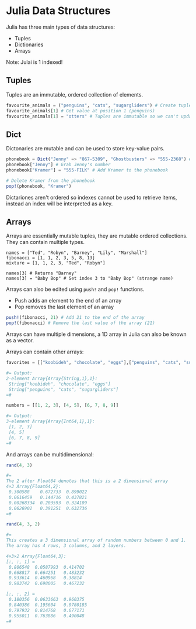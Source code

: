 # Julia Data Structures

Julia has three main types of data structures:

* Tuples
* Dictionaries
* Arrays

Note: Julai is 1 indexed!

## Tuples

Tuples are an immutable, ordered collection of elements.

```Julia
favourite_animals = ("penguins", "cats", "sugargliders") # Create tuple
favourite_animals[1] # Get value at position 1 (penguins)
favourite_animals[1] = "otters" # Tuples are immutable so we can't update it and this will cause a `MethodError`
```

## Dict

Dictonaries are mutable and can be used to store key-value pairs.

```Julia
phonebook = Dict("Jenny" => "867-5309", "Ghostbusters" => "555-2368") # Dict{String,String} with 2 entries
phonebook["Jenny"] # Grab Jenny's number
phonebook["Kramer"] = "555-FILK" # Add Kramer to the phonebook

# Delete Kramer from the phonebook
pop!(phonebook, "Kramer")
```

Dictariones aren't ordered so indexes cannot be used to retrieve items, instead an index will be interpreted as a key.

## Arrays

Arrays are essentially mutable tuples, they are mutable ordered collections. They can contain multiple types.

```
names = ["Ted", "Robyn", "Barney", "Lily", "Marshall"]
fibonacci = [1, 1, 2, 3, 5, 8, 13]
mixture = [1, 1, 2, 3, "Ted", "Robyn"]

names[3] # Returns "Barney"
names[3] = "Baby Bop" # Set index 3 to "Baby Bop" (strange name)
```

Arrays can also be edited using `push!` and `pop!` functions.

* Push adds an element to the end of an array
* Pop removes the last element of an array

```Julia
push!(fibonacci, 21) # Add 21 to the end of the array
pop!(fibonacci) # Remove the last value of the array (21)
```

Arrays can have multiple dimensions, a 1D array in Julia can also be known as a vector.

Arrays can contain other arrays:

```Julia
favorites = [["koobideh", "chocolate", "eggs"],["penguins", "cats", "sugargliders"]]

#= Output:
2-element Array{Array{String,1},1}:
 String["koobideh", "chocolate", "eggs"]   
 String["penguins", "cats", "sugargliders"]
=#

numbers = [[1, 2, 3], [4, 5], [6, 7, 8, 9]]

#= Output:
3-element Array{Array{Int64,1},1}:
 [1, 2, 3]   
 [4, 5]      
 [6, 7, 8, 9]
=#
```

And arrays can be multidimensional:

```Julia
rand(4, 3)

#=
The 2 after Float64 denotes that this is a 2 dimensional array
4×3 Array{Float64,2}:
 0.300588    0.672733  0.899022
 0.0616459   0.144716  0.437821
 0.00268334  0.203593  0.324109
 0.0626902   0.391251  0.632736
=#

rand(4, 3, 2)

#=
This creates a 3 dimensional array of random numbers between 0 and 1.
The array has 4 rows, 3 columns, and 2 layers.

4×3×2 Array{Float64,3}:
[:, :, 1] =
 0.806548  0.0587993  0.414702
 0.668817  0.664251   0.483232
 0.933614  0.460968   0.38814 
 0.983742  0.698005   0.467232

[:, :, 2] =
 0.180356  0.0633663  0.960375 
 0.840386  0.195604   0.0780185
 0.797932  0.814768   0.677171 
 0.955011  0.763886   0.490048 
=#
```